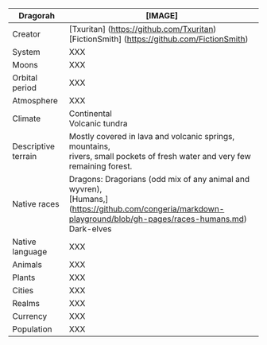 Dragorah       | [IMAGE]            
---------------|---------------
Creator | [Txuritan] (https://github.com/Txuritan) <br/> [FictionSmith] (https://github.com/FictionSmith)
System  | XXX     
Moons | XXX
Orbital period | XXX
Atmosphere | XXX
Climate | Continental <br/> Volcanic tundra 
Descriptive terrain | Mostly covered in lava and volcanic springs, mountains, <br/> rivers, small pockets of fresh water and very few remaining forest.
Native races | Dragons: Dragorians (odd mix of any animal and wyvren), <br/> [Humans,] (https://github.com/congeria/markdown-playground/blob/gh-pages/races-humans.md) <br/> Dark-elves
Native language | XXX
Animals | XXX
Plants | XXX
Cities | XXX
Realms | XXX
Currency | XXX
Population | XXX 

